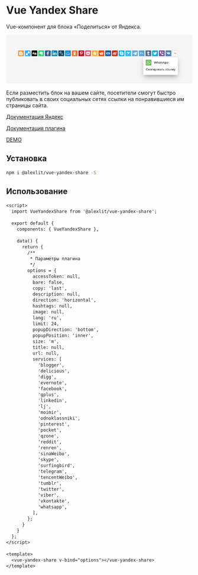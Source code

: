 # Vue Yandex Share

Vue-компонент для блока «Поделиться» от Яндекса.

![banner](https://raw.githubusercontent.com/alex-lit/vue-yandex-share/master/public/screenshot.png)

Если разместить блок на вашем сайте, посетители смогут быстро публиковать в
своих социальных сетях ссылки на понравившиеся им страницы сайта.

[Документация Яндекс](//yandex.ru/dev/share/)

[Документация плагина](//github.com/alex-lit/vue-yandex-share/blob/master/src/components/vue-yandex-share/vue-yandex-share.component.vue)

[DEMO](//alex-lit.github.io/vue-yandex-share/)

## Установка

```bash
npm i @alexlit/vue-yandex-share -S
```

## Использование

```vue
<script>
  import VueYandexShare from '@alexlit/vue-yandex-share';

  export default {
    components: { VueYandexShare },

    data() {
      return {
        /**
         * Параметры плагина
         */
        options = {
          accessToken: null,
          bare: false,
          copy: 'last',
          description: null,
          direction: 'horizontal',
          hashtags: null,
          image: null,
          lang: 'ru',
          limit: 24,
          popupDirection: 'bottom',
          popupPosition: 'inner',
          size: 'm',
          title: null,
          url: null,
          services: [
            'blogger',
            'delicious',
            'digg',
            'evernote',
            'facebook',
            'gplus',
            'linkedin',
            'lj',
            'moimir',
            'odnoklassniki',
            'pinterest',
            'pocket',
            'qzone',
            'reddit',
            'renren',
            'sinaWeibo',
            'skype',
            'surfingbird',
            'telegram',
            'tencentWeibo',
            'tumblr',
            'twitter',
            'viber',
            'vkontakte',
            'whatsapp',
          ],
        };
      }
    }
  };
</script>

<template>
  <vue-yandex-share v-bind="options"></vue-yandex-share>
</template>
```
